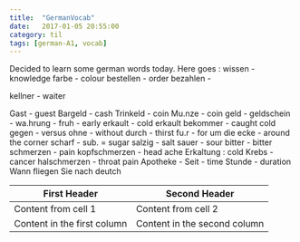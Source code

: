 ```yaml
---
title:  "GermanVocab"
date:   2017-01-05 20:55:00
category: til
tags: [german-A1, vocab]
---
```


Decided to learn some german words today.
Here goes  :
wissen - knowledge
farbe - colour
bestellen - order
bezahlen - 

kellner - waiter

Gast - guest
Bargeld - cash
Trinkeld - coin
Mu.nze - coin
geld - 
geldschein -
wa.hrung -
fruh - early
erkault - cold
erkault bekommer - caught cold
gegen - versus
ohne - without
durch - thirst
fu.r - for
um die ecke - around the corner
scharf - 
sub. = sugar
salzig - salt
sauer - sour
bitter - bitter
schmerzen - pain
kopfschmerzen - head ache
Erkaltung : cold
Krebs - cancer
halschmerzen - throat pain
Apotheke - 
Seit - time 
Stunde - duration
Wann fliegen Sie nach deutch 

First Header | Second Header
------------ | -------------
Content from cell 1 | Content from cell 2
Content in the first column | Content in the second column